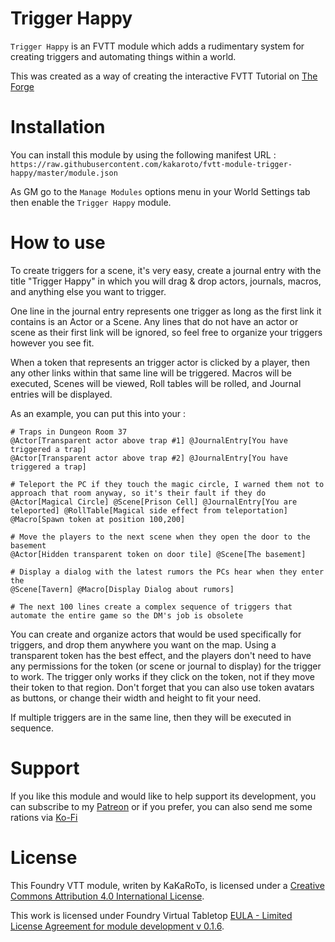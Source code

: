 # Trigger Happy

`Trigger Happy` is an FVTT module which adds a rudimentary system for creating triggers and automating things within a world.

This was created as a way of creating the interactive FVTT Tutorial on [The Forge](https://forgevtt.com/game/demo)

# Installation

You can install this module by using the following manifest URL : `https://raw.githubusercontent.com/kakaroto/fvtt-module-trigger-happy/master/module.json`

As GM go to the `Manage Modules` options menu in your World Settings tab then enable the `Trigger Happy` module.

# How to use

To create triggers for a scene, it's very easy, create a journal entry with the title "Trigger Happy" in which you will drag & drop actors, journals, macros, and anything else you want to trigger.

One line in the journal entry represents one trigger as long as the first link it contains is an Actor or a Scene. Any lines that do not have an actor or scene as their first link will be ignored, so feel free to organize your triggers however you see fit.

When a token that represents an trigger actor is clicked by a player, then any other links within that same line will be triggered. Macros will be executed, Scenes will be viewed, Roll tables will be rolled, and Journal entries will be displayed.

As an example, you can put this into your  : 
```
# Traps in Dungeon Room 37
@Actor[Transparent actor above trap #1] @JournalEntry[You have triggered a trap]
@Actor[Transparent actor above trap #2] @JournalEntry[You have triggered a trap]

# Teleport the PC if they touch the magic circle, I warned them not to approach that room anyway, so it's their fault if they do
@Actor[Magical Circle] @Scene[Prison Cell] @JournalEntry[You are teleported] @RollTable[Magical side effect from teleportation] @Macro[Spawn token at position 100,200]

# Move the players to the next scene when they open the door to the basement
@Actor[Hidden transparent token on door tile] @Scene[The basement]

# Display a dialog with the latest rumors the PCs hear when they enter the 
@Scene[Tavern] @Macro[Display Dialog about rumors]

# The next 100 lines create a complex sequence of triggers that automate the entire game so the DM's job is obsolete
```

You can create and organize actors that would be used specifically for triggers, and drop them anywhere you want on the map. Using a transparent token has the best effect, and the players don't need to have any permissions for the token (or scene or journal to display) for the trigger to work.
The trigger only works if they click on the token, not if they move their token to that region. Don't forget that you can also use token avatars as buttons, or change their width and height to fit your need.

If multiple triggers are in the same line, then they will be executed in sequence.


# Support

If you like this module and would like to help support its development, you can subscribe to my [Patreon](https://www.patreon.com/kakaroto) or if you prefer, you can also send me some rations via [Ko-Fi](https://ko-fi.com/kakaroto)

# License
This Foundry VTT module, writen by KaKaRoTo, is licensed under a [Creative Commons Attribution 4.0 International License](http://creativecommons.org/licenses/by/4.0/).

This work is licensed under Foundry Virtual Tabletop [EULA - Limited License Agreement for module development v 0.1.6](http://foundryvtt.com/pages/license.html).